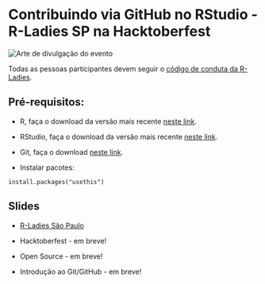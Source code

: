 # Contribuindo via GitHub no RStudio - R-Ladies SP na Hacktoberfest

![Arte de divulgação do evento](https://r-ladies-sao-paulo.github.io/2020-hacktoberfest/img/arte_meetup.png)

Todas as pessoas participantes devem seguir o [código de conduta da R-Ladies](https://github.com/rladies/starter-kit/wiki/Code-of-Conduct/d41ffc0fb9b8da55413686011e8a27146a9d40a1).

## Pré-requisitos:

- R, faça o download da versão mais recente [neste link](https://cran.r-project.org/).

- RStudio, faça o download da versão mais recente [neste link](https://www.rstudio.com/products/rstudio/download/).

- Git, faça o download [neste link](https://git-scm.com/downloads).

- Instalar pacotes:

```
install.packages("usethis")
```

## Slides

- [R-Ladies São Paulo](https://r-ladies-sao-paulo.github.io/2020-hacktoberfest/slides/rladies/)

- Hacktoberfest - em breve!

- Open Source - em breve!

- Introdução ao Git/GitHub - em breve!
